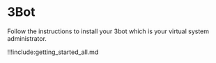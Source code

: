 # 3Bot

Follow the instructions to install your 3bot which is your virtual system administrator.

!!!include:getting_started_all.md
